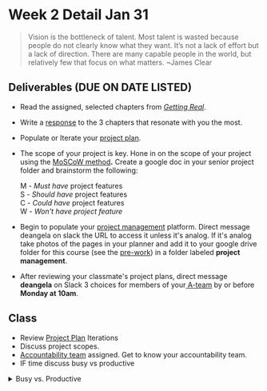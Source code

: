 # Week 2 Detail Jan 31

> Vision is the bottleneck of talent. Most talent is wasted because people do not clearly know what they want. It’s not a lack of effort but a lack of direction. There are many capable people in the world, but relatively few that focus on what matters. \~James Clear

## Deliverables (DUE ON DATE LISTED)

* Read the assigned, selected chapters from [_Getting Real_](../assignments/getting-real-readings.md).&#x20;
* Write a [response](../assignments/responses.md) to the 3 chapters that resonate with you the most.
* Populate or Iterate your [project plan](../project\_plan/).
*   The scope of your project is key. Hone in on the scope of your project using the [MoSCoW method](https://en.wikipedia.org/wiki/MoSCoW\_method)**.** Create a google doc in your senior project folder and brainstorm the following:

    M - _Must have_ project features\
    S - _Should have_ project features\
    C - _Could have_ project features\
    W - _Won't have project feature_
* Begin to populate your [project management](../website.md) platform. Direct message deangela on slack the URL to access it unless it's analog. If it's analog take photos of the pages in your planner and add it to your google drive folder for this course (see the [pre-work](../pre-work.md)) in a folder labeled **project management**.
* After reviewing your classmate's project plans, direct message **deangela** on Slack 3 choices for members of your[ A-team](../assignments/accountability\_partner.md) by or before **Monday at 10am**.

## Class

* Review [Project Plan](../project\_plan/) Iterations&#x20;
* Discuss project scopes.
* [Accountability team](../assignments/accountability\_partner.md) assigned. Get to know your accountability team.
* IF time discuss busy vs productive

<details>

<summary>Busy vs. Productive</summary>

Being productive does not mean working 24/7. It means working effectively within the shortest amount of time.

* Being busy feels urgent. Being productive feels effective.
* Being busy is frantic and multitasking. Being productive is focused.
* Being busy is working harder. Being productive is working smarter.
* **Being busy is fueled by perfectionism. Being productive is fueled by purpose.**
* **Being busy says yes quickly and takes on more than one can handle. Being productive thinks carefully before taking on more tasks.**
* **Being busy talks about the little time they have. Being productive makes time for what is important.**

_Source: Nawal Mustafa, @_[_TheBrainCoach_](https://www.instagram.com/thebraincoach) __&#x20;

</details>




